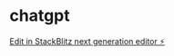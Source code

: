 # chatgpt

[Edit in StackBlitz next generation editor ⚡️](https://stackblitz.com/~/github.com/admaker654/chatgpt)